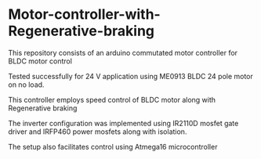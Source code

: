 # Motor-controller-with-Regenerative-braking

This repository consists of an arduino commutated motor controller for BLDC motor control

Tested successfully for 24 V application using ME0913 BLDC 24 pole motor on no load.

This controller employs speed control of BLDC motor along with Regenerative braking 

The inverter configuration was implemented using IR2110D mosfet gate driver and IRFP460 power mosfets along with isolation.

The setup also facilitates control using Atmega16 microcontroller
